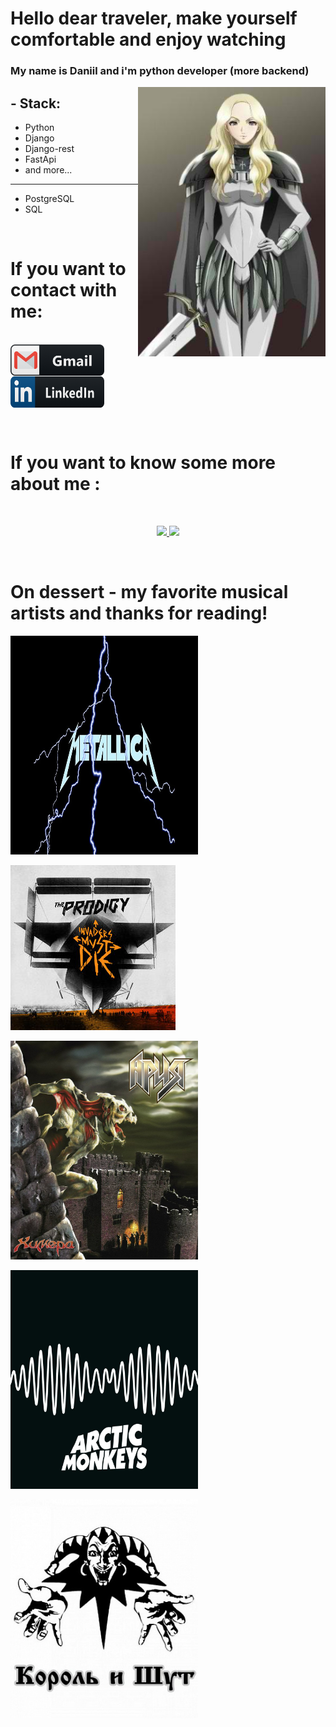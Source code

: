<h1>Hello dear traveler, make yourself comfortable and enjoy watching </h1>

### My name is Daniil and i'm python developer (more backend)

<img hight="200" width="300" alt="GIF" align="right" src="https://github.com/TaskForce73/TaskForce73/blob/main/testFolder/IMG_3704.JPG">

## - Stack:
- Python
- Django
- Django-rest
- FastApi
- and more...
--------------
- PostgreSQL
- SQL

</br>


# If you want to contact with me:

<p>
 </br>
<a href="mailto:vasilyev.daniil.o@gmail.com">
 <img align="left" alt="Gmail" width="150" height="50" src="https://github.com/VDaniilO/PresentPage/blob/main/picture/gmail%403x.png" />
</a>
</br>
</br>
</br>
<a href="https://linkedin.com/in/antfilatov">
  <img align="left" alt="Linkedin" width="150" height="50" src="https://github.com/VDaniilO/PresentPage/blob/main/picture/linkedin%403x.png" />
</a>
 </p>
 
</br>
</br>
</br>
</br>

# If you want to know some more about me :

</br>

<p align="center" >  
  <a href="https://github.com/anuraghazra/github-readme-stats"> 
<img  src="https://github-readme-stats.vercel.app/api?username=VDaniilO&show_icons=true&theme=dracula"/ width="420">
  </a>
    <a href="https://github.com/anuraghazra/github-readme-stats"> 
<img  src="https://github-readme-stats.vercel.app/api/top-langs/?username=VDaniilO&layout=compact"/ width="420">
  </a>
  </p>

</br> 

# On dessert - my favorite musical artists and thanks for reading!

<p><img src="https://github.com/VDaniilO/PresentPage/blob/main/picture/album-art-cover-heavy-wallpaper-preview.jpeg" alt="Metallica" height="350" width="300"/></p>

<p><img src="https://github.com/VDaniilO/PresentPage/blob/main/picture/264x264.jpeg" alt="Prodigy" height="264" width="264"/></p>

<p><img src="https://github.com/VDaniilO/PresentPage/blob/main/picture/Aria-Chimera.jpeg" alt="Aria" height="350" width="300"/></p>

<p><img src="https://github.com/VDaniilO/PresentPage/blob/main/picture/71-Y-3usHkL._AC_SL1500_.jpeg" alt="Arctic monkyes" height="350" width="300"/></p>

<p><img src="https://github.com/VDaniilO/PresentPage/blob/main/picture/12094481629914368.png" alt="Korol and shut" height="350" width="300"/></p>

